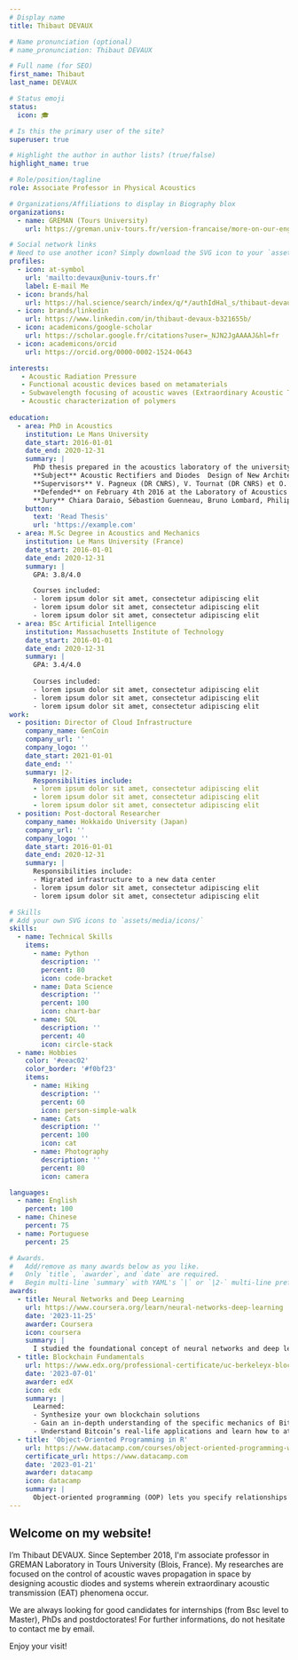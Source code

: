 ```yaml
---
# Display name
title: Thibaut DEVAUX

# Name pronunciation (optional)
# name_pronunciation: Thibaut DEVAUX

# Full name (for SEO)
first_name: Thibaut 
last_name: DEVAUX

# Status emoji
status:
  icon: 🎓

# Is this the primary user of the site?
superuser: true

# Highlight the author in author lists? (true/false)
highlight_name: true

# Role/position/tagline
role: Associate Professor in Physical Acoustics

# Organizations/Affiliations to display in Biography blox
organizations:
  - name: GREMAN (Tours University)
    url: https://greman.univ-tours.fr/version-francaise/more-on-our-english-website

# Social network links
# Need to use another icon? Simply download the SVG icon to your `assets/media/icons/` folder.
profiles:
  - icon: at-symbol
    url: 'mailto:devaux@univ-tours.fr'
    label: E-mail Me
  - icon: brands/hal
    url: https://hal.science/search/index/q/*/authIdHal_s/thibaut-devaux
  - icon: brands/linkedin
    url: https://www.linkedin.com/in/thibaut-devaux-b321655b/
  - icon: academicons/google-scholar
    url: https://scholar.google.fr/citations?user=_NJN2JgAAAAJ&hl=fr
  - icon: academicons/orcid
    url: https://orcid.org/0000-0002-1524-0643

interests:
   - Acoustic Radiation Pressure
   - Functional acoustic devices based on metamaterials
   - Subwavelength focusing of acoustic waves (Extraordinary Acoustic Transmission)
   - Acoustic characterization of polymers
​
education:
  - area: PhD in Acoustics
    institution: Le Mans University
    date_start: 2016-01-01
    date_end: 2020-12-31
    summary: |
      PhD thesis prepared in the acoustics laboratory of the university of Le Mans : L.A.U.M (France).
      **Subject** Acoustic Rectifiers and Diodes  Design of New Architectures, Theories and Experiments
      **Supervisors** V. Pagneux (DR CNRS), V. Tournat (DR CNRS) et O. Richoux (Prof.)
      **Defended** on February 4th 2016 at the Laboratory of Acoustics at University of Maine, Le Mans, France.
      **Jury** Chiara Daraio, Sébastion Guenneau, Bruno Lombard, Philippe Pouliguen, Dominique Fattaccioli, Vincent Pagneux, Vincent Tournat and Olivier Richoux.
    button:
      text: 'Read Thesis'
      url: 'https://example.com'
  - area: M.Sc Degree in Acoustics and Mechanics 
    institution: Le Mans University (France) 
    date_start: 2016-01-01
    date_end: 2020-12-31
    summary: |
      GPA: 3.8/4.0

      Courses included:
      - lorem ipsum dolor sit amet, consectetur adipiscing elit
      - lorem ipsum dolor sit amet, consectetur adipiscing elit
      - lorem ipsum dolor sit amet, consectetur adipiscing elit
  - area: BSc Artificial Intelligence
    institution: Massachusetts Institute of Technology
    date_start: 2016-01-01
    date_end: 2020-12-31
    summary: |
      GPA: 3.4/4.0
      
      Courses included:
      - lorem ipsum dolor sit amet, consectetur adipiscing elit
      - lorem ipsum dolor sit amet, consectetur adipiscing elit
      - lorem ipsum dolor sit amet, consectetur adipiscing elit
work:
  - position: Director of Cloud Infrastructure
    company_name: GenCoin
    company_url: ''
    company_logo: ''
    date_start: 2021-01-01
    date_end: ''
    summary: |2-
      Responsibilities include:
      - lorem ipsum dolor sit amet, consectetur adipiscing elit
      - lorem ipsum dolor sit amet, consectetur adipiscing elit
      - lorem ipsum dolor sit amet, consectetur adipiscing elit
  - position: Post-doctoral Researcher
    company_name: Hokkaido University (Japan)
    company_url: ''
    company_logo: ''
    date_start: 2016-01-01
    date_end: 2020-12-31
    summary: |
      Responsibilities include:
      - Migrated infrastructure to a new data center
      - lorem ipsum dolor sit amet, consectetur adipiscing elit
      - lorem ipsum dolor sit amet, consectetur adipiscing elit

# Skills
# Add your own SVG icons to `assets/media/icons/`
skills:
  - name: Technical Skills
    items:
      - name: Python
        description: ''
        percent: 80
        icon: code-bracket
      - name: Data Science
        description: ''
        percent: 100
        icon: chart-bar
      - name: SQL
        description: ''
        percent: 40
        icon: circle-stack
  - name: Hobbies
    color: '#eeac02'
    color_border: '#f0bf23'
    items:
      - name: Hiking
        description: ''
        percent: 60
        icon: person-simple-walk
      - name: Cats
        description: ''
        percent: 100
        icon: cat
      - name: Photography
        description: ''
        percent: 80
        icon: camera

languages:
  - name: English
    percent: 100
  - name: Chinese
    percent: 75
  - name: Portuguese
    percent: 25

# Awards.
#   Add/remove as many awards below as you like.
#   Only `title`, `awarder`, and `date` are required.
#   Begin multi-line `summary` with YAML's `|` or `|2-` multi-line prefix and indent 2 spaces below.
awards:
  - title: Neural Networks and Deep Learning
    url: https://www.coursera.org/learn/neural-networks-deep-learning
    date: '2023-11-25'
    awarder: Coursera
    icon: coursera
    summary: |
      I studied the foundational concept of neural networks and deep learning. By the end, I was familiar with the significant technological trends driving the rise of deep learning; build, train, and apply fully connected deep neural networks; implement efficient (vectorized) neural networks; identify key parameters in a neural network’s architecture; and apply deep learning to your own applications.
  - title: Blockchain Fundamentals
    url: https://www.edx.org/professional-certificate/uc-berkeleyx-blockchain-fundamentals
    date: '2023-07-01'
    awarder: edX
    icon: edx
    summary: |
      Learned:
      - Synthesize your own blockchain solutions
      - Gain an in-depth understanding of the specific mechanics of Bitcoin
      - Understand Bitcoin’s real-life applications and learn how to attack and destroy Bitcoin, Ethereum, smart contracts and Dapps, and alternatives to Bitcoin’s Proof-of-Work consensus algorithm
  - title: 'Object-Oriented Programming in R'
    url: https://www.datacamp.com/courses/object-oriented-programming-with-s3-and-r6-in-r
    certificate_url: https://www.datacamp.com
    date: '2023-01-21'
    awarder: datacamp
    icon: datacamp
    summary: |
      Object-oriented programming (OOP) lets you specify relationships between functions and the objects that they can act on, helping you manage complexity in your code. This is an intermediate level course, providing an introduction to OOP, using the S3 and R6 systems. S3 is a great day-to-day R programming tool that simplifies some of the functions that you write. R6 is especially useful for industry-specific analyses, working with web APIs, and building GUIs.
---
```


## Welcome on my website!
I’m Thibaut DEVAUX. Since September 2018, I'm associate professor in GREMAN Laboratory in Tours University (Blois, France).
My researches are focused on the control of acoustic waves propagation in space by designing acoustic diodes and systems wherein extraordinary acoustic transmission (EAT) phenomena occur.

We are always looking for good candidates for internships (from Bsc level to Master), PhDs and postdoctorates! For further informations, do not hesitate to contact me by email. 

Enjoy your visit!
